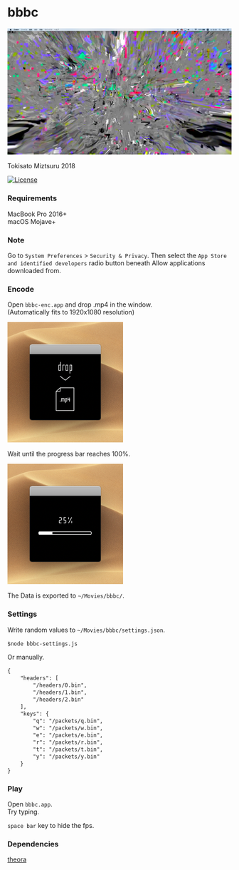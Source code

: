 # bbbc

![](./img/fig01.png "")

Tokisato Miztsuru 2018

[![License](https://img.shields.io/badge/License-BSD%203--Clause-blue.svg)](https://opensource.org/licenses/BSD-3-Clause)

### Requirements

MacBook Pro 2016+   
macOS Mojave+

### Note

Go to `System Preferences` > `Security & Privacy`. Then select the `App Store and identified developers` radio button beneath Allow applications downloaded from.

### Encode

Open `bbbc-enc.app` and drop .mp4 in the window.    
(Automatically fits to 1920x1080 resolution)   

![](./img/fig02.png "")

Wait until the progress bar reaches 100%.  

![](./img/fig03.png "")

The Data is exported to `~/Movies/bbbc/`. 


### Settings

Write random values to `~/Movies/bbbc/settings.json`.

	$node bbbc-settings.js

Or manually.
	
	{
		"headers": [
			"/headers/0.bin",
			"/headers/1.bin",
			"/headers/2.bin"
		],
		"keys": {
			"q": "/packets/q.bin",
			"w": "/packets/w.bin",
			"e": "/packets/e.bin",
			"r": "/packets/r.bin",
			"t": "/packets/t.bin",
			"y": "/packets/y.bin"
		}
	}

### Play

Open `bbbc.app`.    
Try typing.

`space bar` key to hide the fps.

### Dependencies

[theora](https://www.theora.org/faq/#14)
